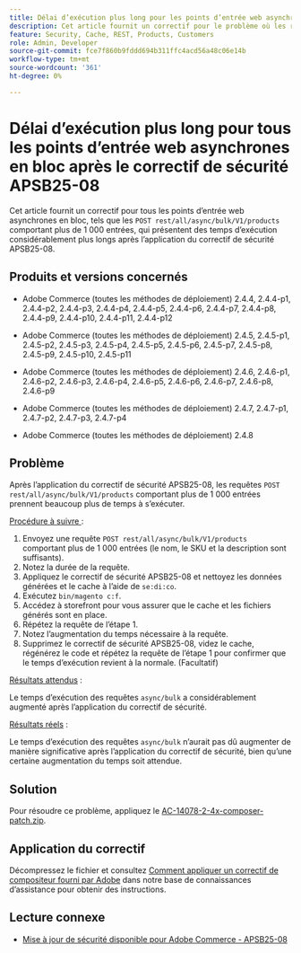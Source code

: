 ```yaml
---
title: Délai d’exécution plus long pour les points d’entrée web asynchrones en bloc après le correctif de sécurité APSB25-08
description: Cet article fournit un correctif pour le problème où les requêtes POST rest/all/async/bulk/V1/products pour plus de 1 000 entrées subissent une augmentation significative du temps d’exécution après l’application du correctif de sécurité APSB25-08.
feature: Security, Cache, REST, Products, Customers
role: Admin, Developer
source-git-commit: fce7f860b9fddd694b311ffc4acd56a48c06e14b
workflow-type: tm+mt
source-wordcount: '361'
ht-degree: 0%

---
```


# Délai d’exécution plus long pour tous les points d’entrée web asynchrones en bloc après le correctif de sécurité APSB25-08

Cet article fournit un correctif pour tous les points d’entrée web asynchrones en bloc, tels que les `POST rest/all/async/bulk/V1/products` comportant plus de 1 000 entrées, qui présentent des temps d’exécution considérablement plus longs après l’application du correctif de sécurité APSB25-08.

## Produits et versions concernés

* Adobe Commerce (toutes les méthodes de déploiement) 2.4.4, 2.4.4-p1, 2.4.4-p2, 2.4.4-p3, 2.4.4-p4, 2.4.4-p5, 2.4.4-p6, 2.4.4-p7, 2.4.4-p8, 2.4.4-p9, 2.4.4-p10, 2.4.4-p11, 2.4.4-p12

* Adobe Commerce (toutes les méthodes de déploiement) 2.4.5, 2.4.5-p1, 2.4.5-p2, 2.4.5-p3, 2.4.5-p4, 2.4.5-p5, 2.4.5-p6, 2.4.5-p7, 2.4.5-p8, 2.4.5-p9, 2.4.5-p10, 2.4.5-p11

* Adobe Commerce (toutes les méthodes de déploiement) 2.4.6, 2.4.6-p1, 2.4.6-p2, 2.4.6-p3, 2.4.6-p4, 2.4.6-p5, 2.4.6-p6, 2.4.6-p7, 2.4.6-p8, 2.4.6-p9

* Adobe Commerce (toutes les méthodes de déploiement) 2.4.7, 2.4.7-p1, 2.4.7-p2, 2.4.7-p3, 2.4.7-p4

* Adobe Commerce (toutes les méthodes de déploiement) 2.4.8

## Problème

Après l’application du correctif de sécurité APSB25-08, les requêtes `POST rest/all/async/bulk/V1/products` comportant plus de 1 000 entrées prennent beaucoup plus de temps à s’exécuter.

<u>Procédure à suivre </u> :

1. Envoyez une requête `POST rest/all/async/bulk/V1/products` comportant plus de 1 000 entrées (le nom, le SKU et la description sont suffisants).
1. Notez la durée de la requête.
1. Appliquez le correctif de sécurité APSB25-08 et nettoyez les données générées et le cache à l’aide de `se:di:co`.
1. Exécutez `bin/magento c:f`.
1. Accédez à storefront pour vous assurer que le cache et les fichiers générés sont en place.
1. Répétez la requête de l’étape 1.
1. Notez l’augmentation du temps nécessaire à la requête.
1. Supprimez le correctif de sécurité APSB25-08, videz le cache, régénérez le code et répétez la requête de l’étape 1 pour confirmer que le temps d’exécution revient à la normale. (Facultatif)

<u>Résultats attendus</u> :

Le temps d’exécution des requêtes `async/bulk` a considérablement augmenté après l’application du correctif de sécurité.

<u>Résultats réels</u> :

Le temps d’exécution des requêtes `async/bulk` n’aurait pas dû augmenter de manière significative après l’application du correctif de sécurité, bien qu’une certaine augmentation du temps soit attendue.

## Solution

Pour résoudre ce problème, appliquez le [AC-14078-2-4x-composer-patch.zip](assets/AC-14078-2-4x-composer-patch.zip).

## Application du correctif

Décompressez le fichier et consultez [Comment appliquer un correctif de compositeur fourni par Adobe](https://experienceleague.adobe.com/docs/commerce-knowledge-base/kb/how-to/how-to-apply-a-composer-patch-provided-by-magento.html) dans notre base de connaissances d’assistance pour obtenir des instructions.

## Lecture connexe

* [Mise à jour de sécurité disponible pour Adobe Commerce - APSB25-08](/help/troubleshooting/known-issues-patches-attached/security-update-available-for-adobe-commerce-apsb25-08.md)
